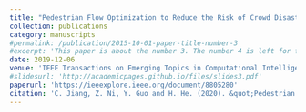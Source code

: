 ```yaml
---
title: "Pedestrian Flow Optimization to Reduce the Risk of Crowd Disasters Through Human–Robot Interaction"
collection: publications
category: manuscripts
#permalink: /publication/2015-10-01-paper-title-number-3
#excerpt: 'This paper is about the number 3. The number 4 is left for future work.'
date: 2019-12-06
venue: 'IEEE Transactions on Emerging Topics in Computational Intelligence (T-ETCI)'
#slidesurl: 'http://academicpages.github.io/files/slides3.pdf'
paperurl: 'https://ieeexplore.ieee.org/document/8805280'
citation: 'C. Jiang, Z. Ni, Y. Guo and H. He. (2020). &quot;Pedestrian Flow Optimization to Reduce the Risk of Crowd Disasters Through Human–Robot Interaction.&quot; <i>IEEE Transactions on Emerging Topics in Computational Intelligence (T-ETCI)</i>. 4(3). pp 298-311.'
---
```

